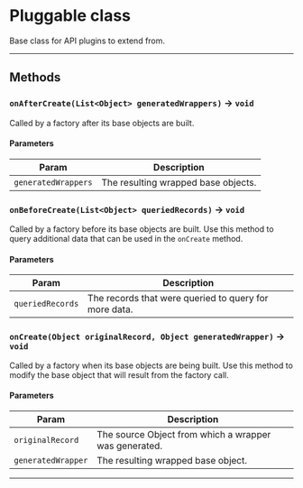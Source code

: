 # Pluggable class

Base class for API plugins to extend from.

---
## Methods
### `onAfterCreate(List<Object> generatedWrappers)` → `void`

Called by a factory after its base objects are built.

#### Parameters
|Param|Description|
|-----|-----------|
|`generatedWrappers` |  The resulting wrapped base objects. |

### `onBeforeCreate(List<Object> queriedRecords)` → `void`

Called by a factory before its base objects are built. Use this method to query additional data that can be used in the `onCreate` method.

#### Parameters
|Param|Description|
|-----|-----------|
|`queriedRecords` |  The records that were queried to query for more data. |

### `onCreate(Object originalRecord, Object generatedWrapper)` → `void`

Called by a factory when its base objects are being built. Use this method to modify the base object that will result from the factory call.

#### Parameters
|Param|Description|
|-----|-----------|
|`originalRecord` |  The source Object from which a wrapper was generated. |
|`generatedWrapper` |  The resulting wrapped base object. |

---
